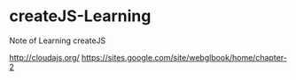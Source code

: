 createJS-Learning
=================

Note of Learning createJS


http://cloudajs.org/
https://sites.google.com/site/webglbook/home/chapter-2
